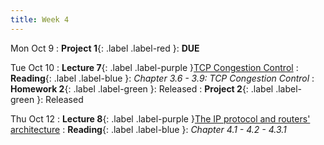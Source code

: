 ```yaml
---
title: Week 4
---
```


Mon Oct 9
: **Project 1**{: .label .label-red }: **DUE**

Tue Oct 10
: **Lecture 7**{: .label .label-purple }[TCP Congestion Control](#)
: **Reading**{: .label .label-blue }: _Chapter 3.6 - 3.9: TCP Congestion Control_
: **Homework 2**{: .label .label-green }: Released
: **Project 2**{: .label .label-green }: Released

Thu Oct 12
: **Lecture 8**{: .label .label-purple }[The IP protocol and routers' architecture](#)
: **Reading**{: .label .label-blue }: _Chapter 4.1 - 4.2 - 4.3.1_
